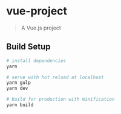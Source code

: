 # vue-project

> A Vue.js project

## Build Setup

``` bash
# install dependencies
yarn   

# serve with hot reload at localhost
yarn gulp
yarn dev

# build for production with minification
yarn build
```

